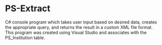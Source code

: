 # PS-Extract
C# console program which takes user input based on desired data, creates the appropriate query, and returns the result in a custom XML file format. This program was created using Visual Studio and associates with the PS_Institution table.
